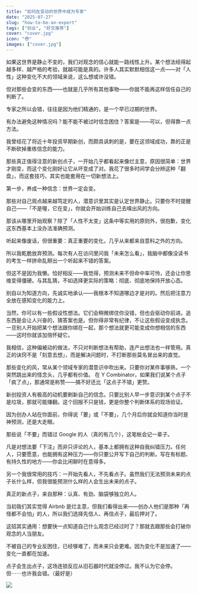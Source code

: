 ```yaml
---
title: "如何在变动的世界中成为专家"
date: "2025-07-27"
slug: "how-to-be-an-expert"
tags: ["创业", "好文推荐"]
cover: "cover.jpg"
icon: "😎"
images: ["cover.jpg"]
---
```

如果这世界是静止不变的，我们对观念的信心就能一路线性上升。某个想法经得起越多样、越严格的考验，就越可能是真的。许多人其实默默相信这一点——对「人性」这种变化不大的领域来说，这么想或许没错。



但对那些会变的东西——也就是几乎所有其他事物——你就不能再这样信任自己的判断了。



专家之所以会错，往往是因为他们精通的，是一个早已过期的世界。



有办法避免这种情况吗？能不能不被过时信念困住？答案是——可以，但得靠一点方法。



我曾经花了将近十年投资早期新创，而颇具讽刺的是，要在这领域成功，靠的正是不断砍掉重练信念的能力。



那些真正值得注意的新创点子，一开始几乎都看起来像烂主意，原因很简单：世界才刚变，而这个变化刚好让它从坏变成了对。我花了很多时间学会分辨这种「翻盘」，而这套技巧，其实也能套用在一切新想法上。



第一步，养成一种信念：世界一定会变。



那些对自己观点越来越笃定的人，潜意识里其实是认定世界静止。只要你不时提醒自己——「不是喔，它在变」，你就会开始训练自己去嗅出风的方向。



那该从哪里开始观察？除了「人性不太变」这条中等实用的原则外，很抱歉，变化这东西基本上没办法准确预测。



听起来像废话，但很重要：真正重要的变化，几乎从来都来自意料之外的方向。



所以我乾脆放弃预测。每次有人在访问里问我「未来怎么看」，我脑中都像没读书的考生一样拼命乱掰出一个听起来不错的答案。



但这不是因为我懒。恰好相反——我觉得，预测未来不但命中率可怜，还会让你思维变得僵硬。与其乱猜，不如选择更实际的策略：彻底、彻底地保持开放心态。



别自以为知道方向，先诚实地承认——我根本不知道哪边才是对的。然后把注意力全放在感知变化的能力上。



当然，你可以有一些假设性想法。它们会稍微绑住你没错，但也会驱动你前进。追东西是会让人兴奋的，猜答案也是。但你得非常有纪律，不让这些假设变成执念。
一旦别人开始把某个想法跟你绑在一起，那个想法就更可能变成你想相信的东西——这时你就该加倍怀疑它。



我相信，这种偏被动的做法，不只对判断想法有帮助，连产出想法也一样管用。真正的诀窍不是「刻意去想」，而是解决问题时，不打断那些莫名冒出来的直觉。



那些变化的风，常从某个领域专家的潜意识中吹出来。只要你对某件事够熟，一个突然跳出来的怪念头，几乎都有价值。
在 Y Combinator，如果我们说某个点子「疯了点」，那通常是称赞——搞不好还比「这点子不错」更赞。



新创投资人有极高的动机要刷新自己的信念。只要比别人早一步意识到某个点子不是垃圾，那就可能赚翻。这个回报不只是钱，更是你整个判断体系的现场验证。



因为创办人站在你面前，你得说「要」或「不要」，几个月后你就会知道你当时是神预测，还是大走眼。



那些说「不要」而错过 Google 的人（真的有几个），这笔帐会记一辈子。



凡是对想法要「下注」而非只评论的人，基本上都拥有这种自我纠错压力。任何人，只要愿意，也能拥有这种压力——你只要公开写下自己的判断。写在有标题、有持久性的地方——你会比闲聊时在意得多。



另一个我很常用的技巧：一开始先看人，不先看点子。虽然我们无法预测未来的点子长什么样，但我很能预测什么样的人会生出未来的点子。



真正的新点子，来自那种：认真、有劲、脑袋够独立的人。



当初我们其实觉得 Airbnb 是烂主意，但我们看得出来——创办人他们是那种「再怪都不会怕」的人，所以我们选择先信人、再信点子，最后押对了。



这招其实通用：想要快一点知道自己什么观念已经过时了？那就去跟那些会打破你观念的人当朋友。



不被自己的专业反困住，已经够难了，而未来只会更难。因为变化不是加速了——变化一直都在加速。



点子会生出点子，这场连锁反应从旧石器时代就没停过。我不认为它会停。
但⋯⋯也许我会错。（最好是）




![](https://prod-files-secure.s3.us-west-2.amazonaws.com/112d0858-5090-4d34-a606-b75eb8d65fd2/46476355-9cf3-4e99-9b7a-3531bc426380/1000202064.png?X-Amz-Algorithm=AWS4-HMAC-SHA256&X-Amz-Content-Sha256=UNSIGNED-PAYLOAD&X-Amz-Credential=ASIAZI2LB46666EYDG3S%2F20250923%2Fus-west-2%2Fs3%2Faws4_request&X-Amz-Date=20250923T043441Z&X-Amz-Expires=3600&X-Amz-Security-Token=IQoJb3JpZ2luX2VjELT%2F%2F%2F%2F%2F%2F%2F%2F%2F%2FwEaCXVzLXdlc3QtMiJIMEYCIQCHY0QRDZNIhg8tDPJNkDoAYmNT5bxK8ZT%2F6FgI7jU67QIhAK%2FTP16NoRWN4OqPJon8oiKEOVZjjU5KzQX1fj21SAiGKv8DCD0QABoMNjM3NDIzMTgzODA1IgznnEbzb1RrIySPCr4q3ANIRUby%2F3UHEJYJMYo7BOZ5zCpIkIkH0IWBjfqqdt6LXJgFmxl6KqCDaq2L3OAGPb0CMp0ytZy7zaOMlmIojf6zrLcFr2Mx2QS9Zzn2EmpopW2%2Fc7Gp4ZW6Gwqcd10aX8PIj9OOxNgBbqYuJgXfyo4MiHvA2vjwVwTEbAEL6hbOtnIPRUslMZUeQCMeVeFAEVTlht2Xxd2Ld4vTcBA2ssPbGsndd7aR6gmNOmYXGl6VeeblXBYVA%2FWo6JThMQpmI5aJPPRIWdNkMsk%2BExIVYuqgDunUZ4RB0l0HfXCrt1eeh5ECDRrtixF7HHeoFLY1JeqqCAWY3o4awMGBC3uBq7j8w0lwT51NGjdO%2FLYevXPzfnMst6%2BMcIVHLnuNrCMqcRHy7StSpopnbfgJ50zuW1Wv8l89UCVUN%2B8nsLSdSTRIdYslDw5N9jknqBF4S4nNuEjW6Eyci58%2BOKLnR5zo6Y%2BE%2FI4U72NvV3YSP5ycPnuUU3D1%2Ff6DbPV9%2FV%2BoUog9yzADLo4TpJHKZdQmQa7QPf%2BR7qKpgSMVXRvnV%2BNo8TtsjeNJGKB3076CHIpHKIm1kz2ZH8U%2FFpLROLCaH7mncuf6tbUSqoiJ%2BDKOjrbk3HYiqbLpBy36Dtq6lNuTgjDoscjGBjqkAZvSU%2F3zdwbDC99THSt1fGBDkYd6SZ6l%2Fo0CoWCkaglHOoWRC76frM5YGkcj0X4qUh60N41hERbHmKOfAWhKXOmyWprteiNGFWULfwxHzXwzl8GMu66qd2%2BgKN%2Fs98QiZC6LQP5aMLCRG8q50m3sKRTANu16tZf8DwRDOk4QJkmdFfncKZeFfO2UKsgyCo93aqiPMcj4nA4BwqxWiWY82gRI%2Ft53&X-Amz-Signature=d3980de5afdd738131bb5adfacb203d39b10a774befe22cfd646d5cd47dfb603&X-Amz-SignedHeaders=host&x-amz-checksum-mode=ENABLED&x-id=GetObject)

